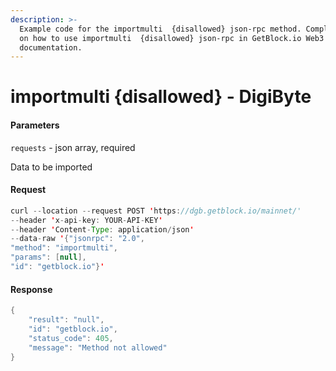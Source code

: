 ```yaml
---
description: >-
  Example code for the importmulti  {disallowed} json-rpc method. Сomplete guide
  on how to use importmulti  {disallowed} json-rpc in GetBlock.io Web3
  documentation.
---
```


# importmulti {disallowed} - DigiByte

#### Parameters

`requests` - json array, required

Data to be imported

#### Request

```java
curl --location --request POST 'https://dgb.getblock.io/mainnet/' 
--header 'x-api-key: YOUR-API-KEY' 
--header 'Content-Type: application/json' 
--data-raw '{"jsonrpc": "2.0",
"method": "importmulti",
"params": [null],
"id": "getblock.io"}'
```

#### Response

```java
{
    "result": "null",
    "id": "getblock.io",
    "status_code": 405,
    "message": "Method not allowed"
}
```

